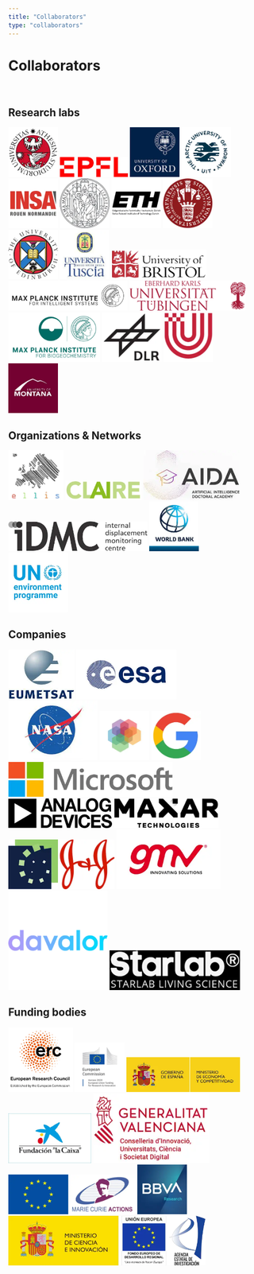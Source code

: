 ```yaml
---
title: "Collaborators"
type: "collaborators"
---
```


# Collaborators

<br>

## Research labs

<a href="http://dit.unitn.it/%7Erslab"><img src="/images/collaborators/unitn.webp" alt="Unitn" height="100"></a>
<a href="http://devis.tuia.googlepages.com/"><img src="/images/collaborators/epfl.webp" alt="EPFL" height="40"></a>
<a href="http://www.stats.ox.ac.uk/~sejdinov"><img src="/images/collaborators/uoxford.webp" alt="University of Oxford" height="100"></a>
<a href="https://en.uit.no/ansatte/person?p_document_id=41060"><img src="/images/collaborators/uit.webp" alt="UIT" height="100"></a>
<a href="http://asi.insa-rouen.fr/"><img src="/images/collaborators/insa.webp" alt="INSA" height="100"></a>
<a href="https://rsc4earth.de/"><img src="/images/collaborators/uleipzig.webp" alt="Uleipzig" height="100"></a>
<a href="https://iac.ethz.ch/group/climate-physics.html"><img src="/images/collaborators/eth.webp" alt="ETH" height="100"></a>
<a href="http://web.math.ku.dk/~peters/"><img src="/images/collaborators/ucop.webp" alt="UCOP" height="100"></a>
<a href="https://michaelgutmann.github.io/"><img src="/images/collaborators/uedi.webp" alt="UEDI" height="100"></a>
<a href="http://www.cmcc.it/people/papale-dario"><img src="/images/collaborators/utuscia.webp" alt="Utuscia" height="100"></a>
<a href="http://www.raulsantosrodriguez.com/"><img src="/images/collaborators/ubristol.webp" alt="University of Bristol" height="60"></a>
<a href="http://ei.is.tuebingen.mpg.de/"><img src="/images/collaborators/MPG_IS_logo.webp" alt="Max Planck Institute" height="60"></a>
<a href="http://bethgelab.org/"><img src="/images/collaborators/UniversitaetTuebingen_WortBildMarke.webp" alt="Universität Tübingen" height="60"></a>
<a href="https://www.bgc-jena.mpg.de/bgi/index.php/Main/HomePage"><img src="/images/collaborators/MPInewlogo.webp" alt="MPI" height="100"></a>
<a href="https://climateinformaticslab.com/about/"><img src="/images/collaborators/dlr.webp" alt="DLR" height="100"></a>
<a href="http://www.pa.op.dlr.de/~/VeronikaEyring/"><img src="/images/collaborators/ub.webp" alt="UB" height="100"></a>
<a href="http://www.ntsg.umt.edu/"><img src="/images/collaborators/montana.webp" alt="Montana" height="100"></a>

## Organizations & Networks

<a href="https://www.ellis.eu/"><img src="/images/collaborators/ellis.webp" alt="ELLIS" height="100"></a>
<a href="https://claire-ai.org/"><img src="/images/collaborators/claire.webp" alt="CLAIRE" height="40"></a>
<a href="http://www.i-aida.org/"><img src="/images/collaborators/aida.webp" alt="AIDA" height="100"></a>
<a href="https://www.internal-displacement.org/"><img src="/images/collaborators/idmc.webp" alt="IDMC" height="60"></a>
<a href="https://www.worldbank.org/"><img src="/images/collaborators/worldbank.webp" alt="World Bank" height="100"></a>
<a href="https://www.unep.org/"><img src="/images/collaborators/unep.webp" alt="UNEP" height="120"></a>

## Companies

<a href="http://eumetsat.int/"><img src="/images/collaborators/eum.webp" alt="EUMETSAT" height="100"></a>
<a href="http://esa.int/"><img src="/images/collaborators/esa.webp" alt="ESA" height="100"></a>
<a href="http://vision.arc.nasa.gov/"><img src="/images/collaborators/nasa.webp" alt="NASA" height="120"></a>
<a href="https://www.descarteslabs.com/"><img src="/images/collaborators/descartes.webp" alt="Descartes Labs" height="100"></a>
<a href="https://www.google.com/research"><img src="/images/collaborators/google.webp" alt="Google" height="100"></a>
<a href="https://www.microsoft.com/en-us/research"><img src="/images/collaborators/msr.webp" alt="Microsoft Research" height="70"></a>
<a href="https://www.analog.com/"><img src="/images/collaborators/analog.webp" alt="Analog Devices" height="60"></a>
<a href="http://www.maxar.com/"><img src="/images/collaborators/maxar.webp" alt="Maxar" height="60"></a>
<a href="https://www.brockmann-consult.de/"><img src="/images/collaborators/brockmann.webp" alt="Brockmann" height="100"></a>
<a href="https://www.jnj.com/news/all/VISTAKON-Division-Of-Johnson-Johnson-Vision-Care-Inc-Sponsors-Free-Eye-Exam-Event-For-World-Sight-Day"><img src="/images/collaborators/jj.webp" alt="Johnson & Johnson" height="100"></a>
<a href="https://www.gmv.com/"><img src="/images/collaborators/gmv.webp" alt="GMV" height="120"></a>
<a href="http://www.davalorsalud.com/"><img src="/images/collaborators/davalor.webp" alt="Davalor" height="200"></a>
<a href="http://www.starlab.es/"><img src="/images/collaborators/starlab.webp" alt="Starlab" height="80"></a>

## Funding bodies

<a href="https://erc.europa.eu/"><img src="/images/collaborators/LOGO_ERC.webp" alt="ERC" height="130"></a>
<a href="https://erc.europa.eu/"><img src="/images/collaborators/H2020-Logo1.webp" alt="H2020" height="100"></a>
<a href="https://erc.europa.eu/"><img src="/images/collaborators/mineco.webp" alt="MINECO" height="70"></a>
<a href="https://erc.europa.eu/"><img src="/images/collaborators/lacaixa.webp" alt="La Caixa" height="100"></a>
<a href="https://erc.europa.eu/"><img src="/images/collaborators/gva.webp" alt="GVA" height="140"></a>
<a href="https://erc.europa.eu/"><img src="/images/collaborators/eu_marie_curie.webp" alt="Marie Curie" height="80"></a>
<a href="https://erc.europa.eu/"><img src="/images/collaborators/bbva.webp" alt="BBVA" height="100"></a>
<a href="https://www.aei.gob.es/"><img src="/images/collaborators/funding_leaves.webp" alt="Funding Leaves" height="100"></a>
